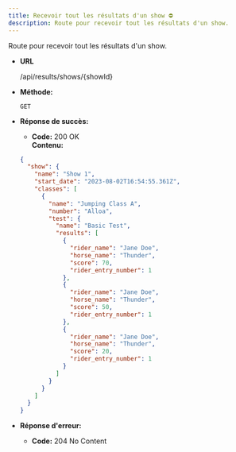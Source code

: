 ```yaml
---
title: Recevoir tout les résultats d'un show ⛔
description: Route pour recevoir tout les résultats d'un show.
---
```


Route pour recevoir tout les résultats d'un show.

- **URL**

  /api/results/shows/{showId}

- **Méthode:**

  `GET`

- **Réponse de succès:**

  - **Code:** 200 OK <br>
  **Contenu:**
  ```json
  {
    "show": {
      "name": "Show 1",
      "start_date": "2023-08-02T16:54:55.361Z",
      "classes": [
        {
          "name": "Jumping Class A",
          "number": "Alloa",
          "test": {
            "name": "Basic Test",
            "results": [
              {
                "rider_name": "Jane Doe",
                "horse_name": "Thunder",
                "score": 70,
                "rider_entry_number": 1
              },
              {
                "rider_name": "Jane Doe",
                "horse_name": "Thunder",
                "score": 50,
                "rider_entry_number": 1
              },
              {
                "rider_name": "Jane Doe",
                "horse_name": "Thunder",
                "score": 20,
                "rider_entry_number": 1
              }
            ]
          }
        }
      ]
    }
  }
  ```

- **Réponse d'erreur:**

  - **Code:** 204 No Content
